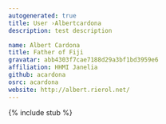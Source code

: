 ```yaml
---
autogenerated: true
title: User ›Albertcardona
description: test description

name: Albert Cardona
title: Father of Fiji
gravatar: abb4303f7cae7188d29a3bf1bd3959e6
affiliation: HHMI Janelia
github: acardona
osrc: acardona
website: http://albert.rierol.net/
---
```


{% include stub %}

